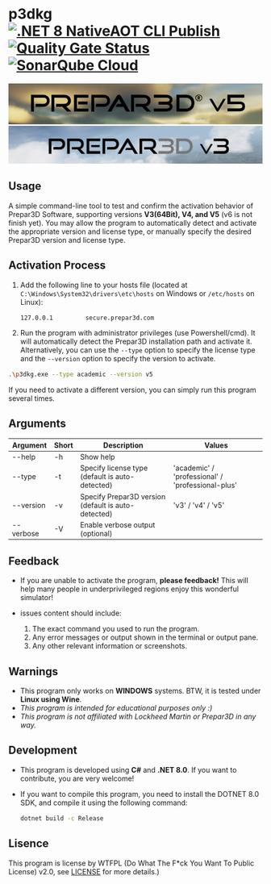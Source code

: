 # p3dkg [![.NET 8 NativeAOT CLI Publish](https://github.com/jindongjie/p3dkg/actions/workflows/dotnet-desktop.yml/badge.svg)](https://github.com/jindongjie/p3dkg/actions/workflows/dotnet-desktop.yml) [![Quality Gate Status](https://sonarcloud.io/api/project_badges/measure?project=jindongjie_p3dv5kg&metric=alert_status)](https://sonarcloud.io/summary/new_code?id=jindongjie_p3dv5kg)  [![SonarQube Cloud](https://sonarcloud.io/images/project_badges/sonarcloud-highlight.svg)](https://sonarcloud.io/summary/new_code?id=jindongjie_p3dv5kg)



![Background Image](resources/bgpic.png)
![Background Image2](resources/askjfhskd.png)
## Usage
A simple command-line tool to test and confirm the activation behavior of Prepar3D Software, supporting versions **V3(64Bit), V4, and V5** (v6 is not finish yet). You may allow the program to automatically detect and activate the appropriate version and license type, or manually specify the desired Prepar3D version and license type.

## Activation Process
1. Add the following line to your hosts file (located at `C:\Windows\System32\drivers\etc\hosts` on Windows or `/etc/hosts` on Linux):
   ```text
   127.0.0.1         secure.prepar3d.com
   ```

2. Run the program with administrator privileges (use Powershell/cmd). It will automatically detect the Prepar3D installation path and activate it. Alternatively, you can use the `--type` option to specify the license type and the `--version` option to specify the version to activate.
```bash
.\p3dkg.exe --type academic --version v5
```
If you need to activate a different version, you can simply run this program several times.

## Arguments
| Argument         | Short | Description                                                                                  | Values                                             |
|------------------|-------|----------------------------------------------------------------------------------------------|----------------------------------------------------|
| --help           | -h    | Show help                                                                                   |                                                    |
| --type           | -t    | Specify license type (default is auto-detected)                                             | 'academic' / 'professional' / 'professional-plus'  |
| --version        | -v    | Specify Prepar3D version (default is auto-detected)                                         | 'v3' / 'v4' / 'v5'                                 |
| --verbose        | -V    | Enable verbose output (optional)                                                            |                                                    |

## Feedback
- If you are unable to activate the program, **please feedback!** This will help many people in underprivileged regions enjoy this wonderful simulator!
- issues content should include:

	1. The exact command you used to run the program.
	2. Any error messages or output shown in the terminal or output pane.
	3. Any other relevant information or screenshots.

## Warnings
- This program only works on **WINDOWS** systems. BTW, it is tested under **Linux using Wine**.
- *This program is intended for educational purposes only :)*
- *This program is not affiliated with Lockheed Martin or Prepar3D in any way.*

## Development
- This program is developed using **C#** and **.NET 8.0**. If you want to contribute, you are very welcome!

- If you want to compile this program, you need to install the DOTNET 8.0 SDK, and compile it using the following command:
	```bash
	dotnet build -c Release
	```

## Lisence
This program is license by WTFPL (Do What The F*ck You Want To Public License) v2.0, see [LICENSE](LICENSE) for more details.)
